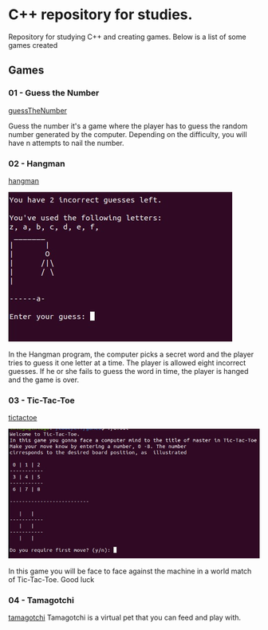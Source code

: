# C++ repository for studies.

Repository for studying C++ and creating games. Below is a list of some games created

## Games

### 01 - Guess the Number
[guessTheNumber](/games/guessNumber.cpp)

Guess the number it's a game where the player has to guess the random number generated by the computer. Depending on the difficulty, you will have n attempts to nail the number.

### 02 - Hangman

[hangman](/games/hangman.cpp)

![alt text](games/screen/hangman.jpeg)

In the Hangman program, the computer picks a secret word and the player tries to guess it one letter at a time. The player is allowed eight incorrect guesses. If he or she fails to guess the word in time, the player is hanged and the game is over.

### 03 - Tic-Tac-Toe
[tictactoe](/games/tictactoe.cpp)

![alt text](/games/screen/tictactoe.jpeg)

In this game you will be face to face against the machine in a world match of Tic-Tac-Toe. Good luck

### 04 - Tamagotchi
[tamagotchi](/games/tamagotchi.cpp)
Tamagotchi is a virtual pet that you can feed and play with.
